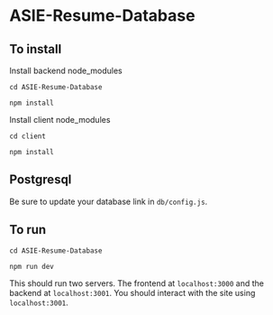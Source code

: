 # ASIE-Resume-Database

## To install
Install backend node_modules

`cd ASIE-Resume-Database`

`npm install`

Install client node_modules

`cd client`

`npm install`

## Postgresql

Be sure to update your database link in `db/config.js`.

## To run

`cd ASIE-Resume-Database`

`npm run dev`

This should run two servers. The frontend at `localhost:3000` and the backend at `localhost:3001`. You should interact with the site using `localhost:3001`.
